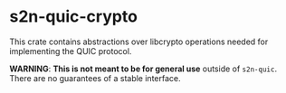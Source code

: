 # s2n-quic-crypto

This crate contains abstractions over libcrypto operations needed for implementing the QUIC protocol.

**WARNING**: **This is not meant to be for general use** outside of `s2n-quic`. There are no guarantees of a stable interface.
